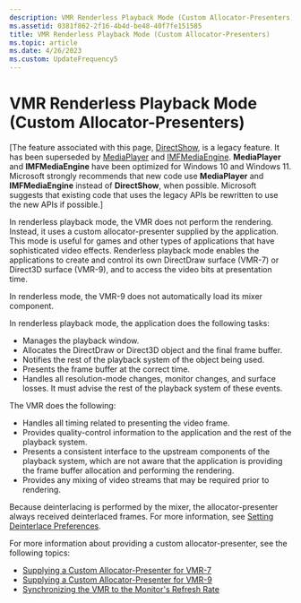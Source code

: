 ```yaml
---
description: VMR Renderless Playback Mode (Custom Allocator-Presenters)
ms.assetid: 0381f862-2f16-4b4d-be48-40f7fe151585
title: VMR Renderless Playback Mode (Custom Allocator-Presenters)
ms.topic: article
ms.date: 4/26/2023
ms.custom: UpdateFrequency5
---
```


# VMR Renderless Playback Mode (Custom Allocator-Presenters)

\[The feature associated with this page, [DirectShow](/windows/win32/directshow/directshow), is a legacy feature. It has been superseded by [MediaPlayer](/uwp/api/Windows.Media.Playback.MediaPlayer) and [IMFMediaEngine](/windows/win32/api/mfmediaengine/nn-mfmediaengine-imfmediaengine). **MediaPlayer** and **IMFMediaEngine** have been optimized for Windows 10 and Windows 11. Microsoft strongly recommends that new code use **MediaPlayer** and **IMFMediaEngine** instead of **DirectShow**, when possible. Microsoft suggests that existing code that uses the legacy APIs be rewritten to use the new APIs if possible.\]

In renderless playback mode, the VMR does not perform the rendering. Instead, it uses a custom allocator-presenter supplied by the application. This mode is useful for games and other types of applications that have sophisticated video effects. Renderless playback mode enables the applications to create and control its own DirectDraw surface (VMR-7) or Direct3D surface (VMR-9), and to access the video bits at presentation time.

In renderless mode, the VMR-9 does not automatically load its mixer component.

In renderless playback mode, the application does the following tasks:

-   Manages the playback window.
-   Allocates the DirectDraw or Direct3D object and the final frame buffer.
-   Notifies the rest of the playback system of the object being used.
-   Presents the frame buffer at the correct time.
-   Handles all resolution-mode changes, monitor changes, and surface losses. It must advise the rest of the playback system of these events.

The VMR does the following:

-   Handles all timing related to presenting the video frame.
-   Provides quality-control information to the application and the rest of the playback system.
-   Presents a consistent interface to the upstream components of the playback system, which are not aware that the application is providing the frame buffer allocation and performing the rendering.
-   Provides any mixing of video streams that may be required prior to rendering.

Because deinterlacing is performed by the mixer, the allocator-presenter always received deinterlaced frames. For more information, see [Setting Deinterlace Preferences](setting-deinterlace-preferences.md).

For more information about providing a custom allocator-presenter, see the following topics:

-   [Supplying a Custom Allocator-Presenter for VMR-7](supplying-a-custom-allocator-presenter-for-vmr-7.md)
-   [Supplying a Custom Allocator-Presenter for VMR-9](supplying-a-custom-allocator-presenter-for-vmr-9.md)
-   [Synchronizing the VMR to the Monitor's Refresh Rate](synchronizing-the-vmr-to-the-monitors-refresh-rate.md)

 

 



